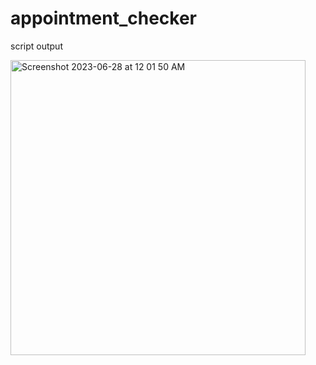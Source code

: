# appointment_checker

script output

<img width="472" alt="Screenshot 2023-06-28 at 12 01 50 AM" src="https://github.com/jonncerdas/bcr_citas/assets/20365655/f3eab7fc-3dc8-42e8-aa56-95e14b419b6f">
